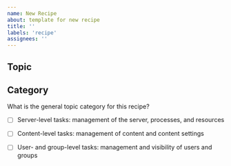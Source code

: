 ```yaml
---
name: New Recipe
about: template for new recipe
title: ''
labels: 'recipe'
assignees: ''
---
```


## Topic


## Category
What is the general topic category for this recipe? 
- [ ]  Server-level tasks: management of the server, processes, and resources
- [ ]  Content-level tasks: management of content and content settings
- [ ]  User- and group-level tasks: management and visibility of users and groups

